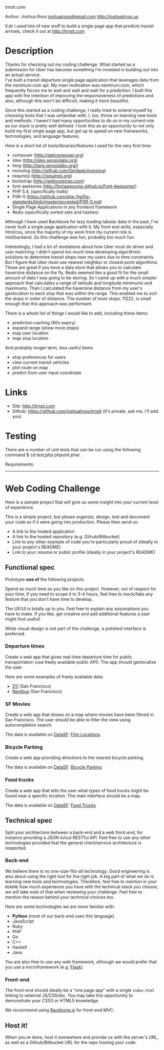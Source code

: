 trnsit.com

Author: Joshua Ross <joshualross@gmail.com>
http://joshualross.us

tl;dr
I used lots of new stuff to build a single page app that predicts transit arrivals,
check it out at http://trnsit.com

Description
===========

Thanks for checking out my coding challenge.  What started as a submission for 
Uber has become something I'm invested in building out into an actual service.  
I've built a transit departure single page application that leverages data 
from the nextmuni.com api.  My main motivation was nextmuni.com, which 
frequently forces me to wait and wait and wait for a prediction.  I built this 
app with the intention of improving the responsiveness of predictions and also, 
although this won't be difficult, making it more beautiful.

Since this started as a coding challenge, I really tried to extend myself by 
choosing tools that I was unfamiliar with.  I, too, thrive on learning new 
tools and methods.  I haven't had many opportunities to do so in my current 
role as our stack is pretty well defined.  I took this as an opportunity to not 
only build my first single page app, but get up to speed on new frameworks, 
technologies, and language features.  

Here is a short list of tools/libraries/features I used for the very first time:
 - composer (http://getcomposer.org)
 - silex (http://silex.sensiolabs.org‎)
 - twig (http://twig.sensiolabs.org/)
 - monolog (http://github.com/Seldaek/monolog)
 - requirejs (http://requirejs.org)
 - bootstrap (http://getbootstrap.com)
 - font-awesome (http://fortawesome.github.io/Font-Awesome/)
 - PHP 5.4, (specifically traits)
 - PSR-0 (https://github.com/php-fig/fig-standards/blob/master/accepted/PSR-0.md)
 - Single Page Applications in any frontend framework
 - Redis (specifically sorted sets and hashes)
 

Although I have used Backbone for lazy loading tabular data in the past, I've 
never built a single page application with it.  My front end skills, especially 
html/css, since the majority of my work from my current role is mid/backend.
So this challenge was fun, probably too much fun.

Interestingly, I had a lot of revelations about how Uber must do driver and 
user matching.  I didn't spend too much time developing algorithmic solutions 
to determine transit stops near my users due to time constraints.  But I figure
that Uber must use nearest neighbor or closest point algorithms.  These are 
great if you have a data store that allows you to calculate haversine distance 
on the fly.  Redis seemed like a good fit for the small amount of data I was
going to be storing.  So I came up with a much simpler approach that calculates 
a range of latitude and longitude minimums and maximums.  Then I calculated the 
haversine distance from my user's geolocation to each stop that was within the 
range.  This enabled me to sort the stops in order of distance.  The number of 
muni stops, 11222, is small enough that this approach was performant.  

There is a whole list of things I would like to add, including these items:
 - prediction caching (60s expiry)
 - expand range (show more stops)
 - map user location
 - map stop location

And probably longer term, less useful items
 - stop preferences for users
 - view current transit vehicles
 - plot route on map
 - predict from user input coordinate

Links
=====
 - Site: http://trnsit.com
 - Github: https://github.com/joshualross/trnsit (it's private, ask me, I'll add you)


Testing
=======
There are a number of unit tests that can be run using the following command
 $ cd test;php phpunit.phar .


Requirements:
*******************************************************************************

Web Coding Challenge
====================

Here is a sample project that will give us some insight into your current level
of experience.

This is a simple project, but please organize, design, test and document your
code as if it were going into production. Please then send us:

* A link to the hosted application
* A link to the hosted repository (e.g. Github/Bitbucket)
* Link to any other example of code you're particularly proud of  (ideally in your project's README)
* Link to your resume or public profile (ideally in your project's README)

Functional spec
---------------

Prototype **one of** the following projects.

Spend as much time as you like on this project. However, out of respect for your
time, if you need to scope it to 3-4 hours, feel free to mock/fake any feature
that you don't have time to develop.

The UX/UI is totally up to you. Feel free to explain any assumptions you have to
make. If you like, get creative and add additional features a user might find
useful!

While visual design is not part of the challenge, a polished interface is
preferred.

### Departure times

Create a web app that gives real-time departure time for public transportation
(use freely available public API). The app should geolocalize the user.

Here are some examples of freely available data:

* [511](http://511.org/developer-resources_transit-api.asp) (San Francisco)
* [Nextbus](http://www.nextbus.com/xmlFeedDocs/NextBusXMLFeed.pdf) (San
  Francisco)

### SF Movies

Create a web app that shows on a map where movies have been filmed in San
Francisco. The user should be able to filter the view using 
autocompletion search.

The data is available on [DataSF](http://www.datasf.org/): [Film
Locations](https://data.sfgov.org/Arts-Culture-and-Recreation-/Film-Locations-in-San-Francisco/yitu-d5am).

### Bicycle Parking

Create a web app providing directions to the nearest bicycle parking.

The data is available on [DataSF](http://www.datasf.org/): [Bicycle
Parking](https://data.sfgov.org/Transportation/Bicycle-Parking-Public-/w969-5mn4) 

### Food trucks

Create a web app that tells the user what types of food trucks
might be found near a specific location. The main interface should be
a map.

The data is available on [DataSF](http://www.datasf.org/): [Food
Trucks](https://data.sfgov.org/Permitting/Mobile-Food-Facility-Permit/rqzj-sfat) 

Technical spec
--------------

Split your architecture between a back-end and a web front-end, for instance
providing a JSON in/out RESTful API. Feel free to use any other technologies
provided that the general client/service architecture is respected.

### Back-end

We believe there is no one-size-fits-all technology. Good engineering is also
about using the right tool for the right job. A big part of what we do is
learning new tools and technologies. Therefore, feel free to mention in your
`README` how much experience you have with the technical stack you choose, we
will take note of that when reviewing your challenge. Feel free to mention the
reason behind your technical choices too.

Here are some technologies we are more familiar with:

* **Python** (most of our back-end uses this language)
* JavaScript
* Ruby
* PHP
* Go
* C++
* Haskell
* Java

You are also free to use any web framework, although we would prefer that you 
use a microframework (e.g. [Flask](http://flask.pocoo.org/)).

### Front-end

The front-end should ideally be a "one page app" with a single `index.html`
linking to external JS/CSS/etc. You may take this opportunity to demonstrate
your CSS3 or HTML5 knowledge.

We recommend using [Backbone.js](http://documentcloud.github.com/backbone/)
for front-end MVC.

Host it!
--------

When you.re done, host it somewhere and provide us with the server's URL, as
well as a Github/Bitbucket URL for the repo hosting your code.
